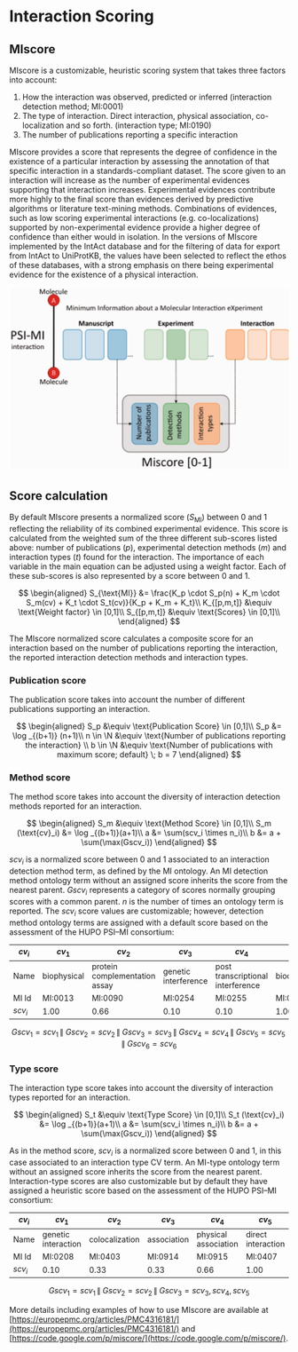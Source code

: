 # Interaction Scoring

## MIscore

MIscore is a customizable, heuristic scoring system that takes three factors into account:

1. How the interaction was observed, predicted or inferred \(interaction detection method; MI:0001\)
2. The type of interaction. Direct interaction, physical association, co-localization and so forth. \(interaction type; MI:0190\)
3. The number of publications reporting a specific interaction

MIscore provides a score that represents the degree of confidence in the existence of a particular interaction by assessing the annotation of that specific interaction in a standards-compliant dataset. The score given to an interaction will increase as the number of experimental evidences supporting that interaction increases. Experimental evidences contribute more highly to the final score than evidences derived by predictive algorithms or literature text-mining methods. Combinations of evidences, such as low scoring experimental interactions \(e.g. co-localizations\) supported by non-experimental evidence provide a higher degree of confidence than either would in isolation. In the versions of MIscore implemented by the IntAct database and for the filtering of data for export from IntAct to UniProtKB, the values have been selected to reflect the ethos of these databases, with a strong emphasis on there being experimental evidence for the existence of a physical interaction.

![](assets/images/gitbook/image%20%284%29.png)

## Score calculation

By default MIscore presents a normalized score \($S_{\text{MI}}$\) between 0 and 1 reflecting the reliability of its combined experimental evidence. This score is calculated from the weighted sum of the three different sub-scores listed above: number of publications \($p$\), experimental detection methods \($m$\) and interaction types \($t$\) found for the interaction. The importance of each variable in the main equation can be adjusted using a weight factor. Each of these sub-scores is also represented by a score between 0 and 1.

$$
\begin{aligned}
    S_{\text{MI}} &= \frac{K_p \cdot S_p(n) + K_m \cdot S_m(cv) + K_t \cdot S_t(cv)}{K_p + K_m + K_t}\\
    K_{[p,m,t]} &\equiv \text{Weight factor} \in [0,1]\\
    S_{[p,m,t]} &\equiv \text{Scores} \in [0,1]\\
\end{aligned}
$$

The MIscore normalized score calculates a composite score for an interaction based on the number of publications reporting the interaction, the reported interaction detection methods and interaction types.

### Publication score

The publication score takes into account the number of different publications supporting an interaction.

$$
\begin{aligned}
    S_p &\equiv \text{Publication Score} \in [0,1]\\
    S_p &= \log _{(b+1)} (n+1)\\
    n \in \N &\equiv \text{Number of publications reporting the interaction} \\
    b \in \N &\equiv \text{Number of publications with maximum score; default} \; b  =  7
\end{aligned}
$$

### Method score

The method score takes into account the diversity of interaction detection methods reported for an interaction.

$$
\begin{aligned}
    S_m &\equiv \text{Method Score} \in [0,1]\\
    S_m (\text{cv}_i) &= \log _{(b+1)}(a+1)\\
    a &= \sum(scv_i \times n_i)\\
    b &= a + \sum(\max(Gscv_i))
\end{aligned}
$$

$scv_i$ is a normalized score between 0 and 1 associated to an interaction detection method term, as defined by the MI ontology. An MI detection method ontology term without an assigned score inherits the score from the nearest parent. $Gscv_i$ represents a category of scores normally grouping scores with a common parent. $n$ is the number of times an ontology term is reported. The $scv_i$ score values are customizable; however, detection method ontology terms are assigned with a default score based on the assessment of the HUPO PSI–MI consortium:

| $cv_i$  | $cv_1$      | $cv_2$                        | $cv_3$               | $cv_4$                            | $cv_5$      | $cv_6$            | $cv_7$  |
| ------- | ----------- | ----------------------------- | -------------------- | --------------------------------- | ----------- | ----------------- | ------- |
| Name    | biophysical | protein complementation assay | genetic interference | post transcriptional interference | biochemical | imaging technique | Unkwown |
| MI Id   | MI:0013     | MI:0090                       | MI:0254              | MI:0255                           | MI:0401     | MI:0428           | Unkwown |
| $scv_i$ | $1.00$      | $0.66$                        | $0.10$               | $0.10$                            | $1.00$      | $0.33$            | $0.05$  |

$$Gscv_1   =  scv_1 \,\|\; Gscv_2  =  scv_2 \,\|\; Gscv_3  =  scv_3 \,\|\; Gscv_4  =  scv_4\,\|\;Gscv_5  =  scv_5 \,\|\; Gscv_6  =  scv_6$$

### Type score

The interaction type score takes into account the diversity of interaction types reported for an interaction.

$$
\begin{aligned}
    S_t  &\equiv \text{Type Score}  \in [0,1]\\
    S_t (\text{cv}_i) &= \log _{(b+1)}(a+1)\\
    a &= \sum(scv_i \times n_i)\\
    b &= a + \sum(\max(Gscv_i))
\end{aligned}
$$  

As in the method score, $scv_i$ is a normalized score between 0 and 1, in this case associated to an interaction type CV term. An MI-type ontology term without an assigned score inherits the score from the nearest parent. Interaction-type scores are also customizable but by default they have assigned a heuristic score based on the assessment of the HUPO PSI–MI consortium:

| $cv_i$  | $cv_1$              | $cv_2$         | $cv_3$      | $cv_4$               | $cv_5$             | $cv_6$  |
| ------- | ------------------- | -------------- | ----------- | -------------------- | ------------------ | ------- |
| Name    | genetic interaction | colocalization | association | physical association | direct interaction | Unkwown |
| MI Id   | MI:0208             | MI:0403        | MI:0914     | MI:0915              | MI:0407            | Unkwown |
| $scv_i$ | $0.10$              | $0.33$         | $0.33$      | $0.66$               | $1.00$             | $0.05$  |

$$Gscv_1  =  scv_1 \,\|\; Gscv_2  =  scv_2 \,\|\; Gscv_3  =  scv_3, scv_4, scv_5$$

More details including examples of how to use MIscore are available at [https://europepmc.org/articles/PMC4316181/](https://europepmc.org/articles/PMC4316181/) and [https://code.google.com/p/miscore/](https://code.google.com/p/miscore/).
